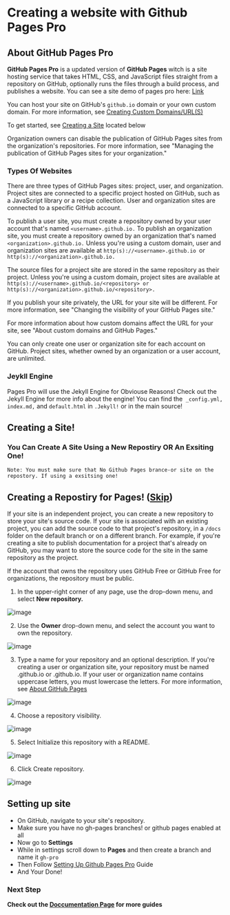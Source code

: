 # Creating a website with Github Pages Pro

## About GitHub Pages Pro

**GitHub Pages Pro** is a updated version of **GitHub Pages** witch is a site hosting service that takes HTML, CSS, and JavaScript files straight from a repository on GitHub, optionally runs the files through a build process, and publishes a website. You can see a site demo of pages pro here: [Link](https://kadedevteam.github.io/Github-Website-Demo/)

You can host your site on GitHub's `github.io` domain or your own custom domain. For more information, see [Creating Custom Domains/URL(S)]()

To get started, see [Creating a Site]() located below

Organization owners can disable the publication of GitHub Pages sites from the organization's repositories. For more information, see "Managing the publication of GitHub Pages sites for your organization."

### Types Of Websites

There are three types of GitHub Pages sites: project, user, and organization. Project sites are connected to a specific project hosted on GitHub, such as a JavaScript library or a recipe collection. User and organization sites are connected to a specific GitHub account.

To publish a user site, you must create a repository owned by your user account that's named `<username>.github.io.` To publish an organization site, you must create a repository owned by an organization that's named `<organization>.github.io.` Unless you're using a custom domain, user and organization sites are available at `http(s)://<username>.github.io `or `http(s)://<organization>.github.io.`

The source files for a project site are stored in the same repository as their project. Unless you're using a custom domain, project sites are available at `http(s)://<username>.github.io/<repository> or http(s)://<organization>.github.io/<repository>.`

If you publish your site privately, the URL for your site will be different. For more information, see "Changing the visibility of your GitHub Pages site."

For more information about how custom domains affect the URL for your site, see "About custom domains and GitHub Pages."

You can only create one user or organization site for each account on GitHub. Project sites, whether owned by an organization or a user account, are unlimited.

### Jeykll Engine

Pages Pro will use the Jekyll Engine for Obviouse Reasons! Check out the Jekyll Engine for more info about the engine! You can find the` _config.yml,` `index.md,` and `default.html` in `.Jekyll!` or in the main source!

## Creating a Site!

### You Can Create A Site Using a New Repostiry OR An Exsiting One!
```
Note: You must make sure that No Github Pages brance-or site on the repostory. If using a exsitsing one!
```
## Creating a Repostiry for Pages! ([Skip](#setting-up-site))

If your site is an independent project, you can create a new repository to store your site's source code. If your site is associated with an existing project, you can add the source code to that project's repository, in a `/docs` folder on the default branch or on a different branch. For example, if you're creating a site to publish documentation for a project that's already on GitHub, you may want to store the source code for the site in the same repository as the project.

If the account that owns the repository uses GitHub Free or GitHub Free for organizations, the repository must be public.

1. In the upper-right corner of any page, use the  drop-down menu, and select **New repository.**

![image](https://user-images.githubusercontent.com/84461200/129962456-59be5bb4-2754-4ff2-b47a-60a223023a3e.png)

2. Use the **Owner** drop-down menu, and select the account you want to own the repository.

![image](https://user-images.githubusercontent.com/84461200/129962538-eeeaf2b9-0a0f-45ae-8bc1-699d17f7d3a4.png)

3. Type a name for your repository and an optional description. If you're creating a user or organization site, your repository must be named <user>.github.io or <organization>.github.io. If your user or organization name contains uppercase letters, you must lowercase the letters. For more information, see [About GitHub Pages](https://github.com/kadedevteam/Pages-Guides/blob/gh-pages/creating-site.md#about-github-pages-pro)

![image](https://user-images.githubusercontent.com/84461200/129962902-4d185883-a33f-4924-a7cc-94daaed53a71.png)

4. Choose a repository visibility.
  
![image](https://user-images.githubusercontent.com/84461200/129962974-3eb23da6-99a8-44dc-8981-3eb041f5dff4.png)

5. Select Initialize this repository with a README.
  
![image](https://user-images.githubusercontent.com/84461200/129963013-2614ba20-db05-49d8-ab59-b4455403a889.png)

6. Click Create repository.

![image](https://user-images.githubusercontent.com/84461200/129963096-8521abdf-c6ab-4a29-b965-a1063e2c72cb.png)


## Setting up site

- On GitHub, navigate to your site's repository.
- Make sure you have no gh-pages branches! or github pages enabled at all
- Now go to **Settings**
- While in settings scroll down to **Pages** and then create a branch and name it `gh-pro`
- Then Follow [Setting Up Github Pages Pro](https://kadedevteam.github.io/GithubPagesPro/SettingUpPagesPro) Guide 
- And Your Done!

### Next Step

**Check out the [Doccumentation Page](https://kadedevteam.github.io/Documentations/) for more guides**
